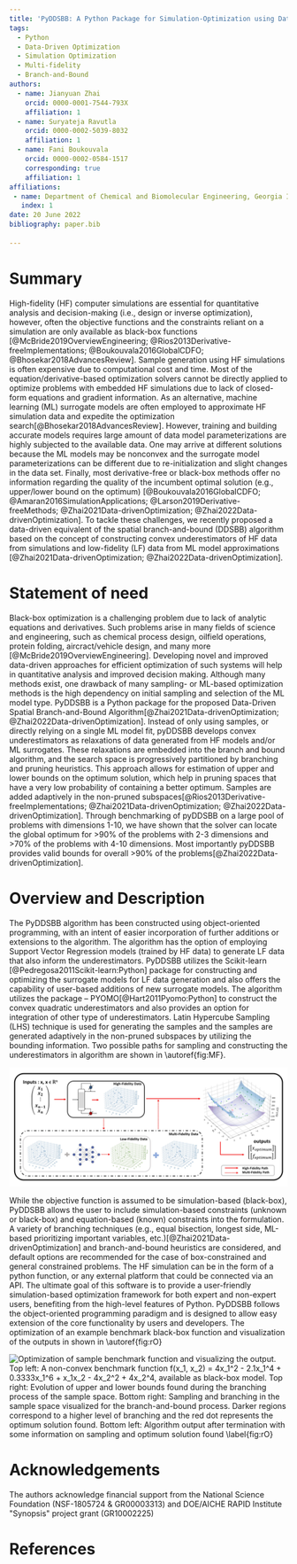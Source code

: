```yaml
---
title: 'PyDDSBB: A Python Package for Simulation-Optimization using Data-Driven Branch-and-Bound Techniques'
tags:
  - Python
  - Data-Driven Optimization
  - Simulation Optimization
  - Multi-fidelity
  - Branch-and-Bound
authors:
  - name: Jianyuan Zhai
    orcid: 0000-0001-7544-793X
    affiliation: 1
  - name: Suryateja Ravutla
    orcid: 0000-0002-5039-8032
    affiliation: 1
  - name: Fani Boukouvala
    orcid: 0000-0002-0584-1517
    corresponding: true
    affiliation: 1
affiliations:
 - name: Department of Chemical and Biomolecular Engineering, Georgia Institute of Technology, Atlanta, GA
   index: 1
date: 20 June 2022
bibliography: paper.bib

---
```


# Summary

High-fidelity (HF) computer simulations are essential for quantitative analysis and decision-making (i.e., design or inverse optimization), however, often the objective functions and the constraints reliant on a simulation are only available as black-box functions [@McBride2019OverviewEngineering; @Rios2013Derivative-freeImplementations; @Boukouvala2016GlobalCDFO; @Bhosekar2018AdvancesReview]. Sample generation using HF simulations is often expensive due to computational cost and time. Most of the equation/derivative-based optimization solvers cannot be directly applied to optimize problems with embedded HF simulations due to lack of closed-form equations and gradient information. As an alternative, machine learning (ML) surrogate models are often employed to approximate HF simulation data and expedite the optimization search[@Bhosekar2018AdvancesReview]. However, training and building accurate models requires large amount of data model parameterizations are highly subjected to the available data.  One may arrive at different solutions because the ML models may be nonconvex and the surrogate model parameterizations can be different due to re-initialization and slight changes in the data set. Finally, most derivative-free or black-box methods offer no information regarding the quality of the incumbent optimal solution (e.g., upper/lower bound on the optimum) [@Boukouvala2016GlobalCDFO; @Amaran2016SimulationApplications; @Larson2019Derivative-freeMethods; @Zhai2021Data-drivenOptimization; @Zhai2022Data-drivenOptimization]. To tackle these challenges, we recently proposed a data-driven equivalent of the spatial branch-and-bound (DDSBB) algorithm based on the concept of constructing convex underestimators of HF data from simulations and low-fidelity (LF) data from ML model approximations [@Zhai2021Data-drivenOptimization; @Zhai2022Data-drivenOptimization].

# Statement of need

Black-box optimization is a challenging problem due to lack of analytic equations and derivatives. Such problems arise in many fields of science and engineering, such as chemical process design, oilfield operations, protein folding, aircract/vehicle design, and many more [@McBride2019OverviewEngineering]. Developing novel and improved data-driven approaches for efficient optimization of such systems will help in quantitative analysis and improved decision making. Although many methods exist, one drawback of many sampling- or ML-based optimization methods is the high dependency on initial sampling and selection of the ML model type. PyDDSBB is a Python package for the proposed Data-Driven Spatial Branch-and-Bound Algorithm[@Zhai2021Data-drivenOptimization; @Zhai2022Data-drivenOptimization]. Instead of only using samples, or directly relying on a single ML model fit, pyDDSBB develops convex underestimators as relaxations of data generated from HF models and/or ML surrogates. These relaxations are embedded into the branch and bound algorithm, and the search space is progressively partitioned by branching and pruning heuristics. This approach allows for estimation of upper and lower bounds on the optimum solution, which help in pruning spaces that have a very low probability of containing a better optimum. Samples are added adaptively in the non-pruned subspaces[@Rios2013Derivative-freeImplementations; @Zhai2021Data-drivenOptimization; @Zhai2022Data-drivenOptimization]. Through benchmarking of pyDDSBB on a large pool of problems with dimensions 1-10, we have shown that the solver can locate the global optimum for >90% of the problems with 2-3 dimensions and >70% of the problems with 4-10 dimensions. Most importantly pyDDSBB provides valid bounds for overall >90% of the problems[@Zhai2022Data-drivenOptimization].

# Overview and Description

The PyDDSBB algorithm has been constructed using object-oriented programming, with an intent of easier incorporation of further additions or extensions to the algorithm. The algorithm has the option of employing Support Vector Regression models (trained by HF data) to generate LF data that also inform the underestimators. PyDDSBB utilizes the Scikit-learn [@Pedregosa2011Scikit-learn:Python] package for constructing and optimizing the surrogate models for LF data generation and also offers the capability of user-based additions of new surrogate models. The algorithm utilizes the package – PYOMO[@Hart2011Pyomo:Python] to construct the convex quadratic underestimators and also provides an option for integration of other type of underestimators. Latin Hypercube Sampling (LHS) technique is used for generating the samples and the samples are generated adaptively in the non-pruned subspaces by utilizing the bounding information. Two possible paths for sampling and constructing the underestimators in algorithm are shown in \autoref{fig:MF}.

![Overview of PyDDSBB sampling and understimator construction. Solid red line shows the HF path where only HF samples obtained from black-box simulation are used in constructing underestimators. Dotted red line shows the path for MF approach, in which HF samples are used to generete LF samples and, combined HF and LF samples are used to construct underestimators \label{fig:MF}](MF.jpg)

While the objective function is assumed to be simulation-based (black-box), PyDDSBB allows the user to include simulation-based constraints (unknown or black-box) and equation-based (known) constraints into the formulation. A variety of branching techniques (e.g., equal bisection, longest side, ML-based prioritizing important variables, etc.)[@Zhai2021Data-drivenOptimization] and branch-and-bound heuristics are considered, and default options are recommended for the case of box-constrained and general constrained problems. The HF simulation can be in the form of a python function, or any external platform that could be connected via an API. The ultimate goal of this software is to provide a user-friendly simulation-based optimization framework for both expert and non-expert users, benefiting from the high-level features of Python. PyDDSBB follows the object-oriented programming paradigm and is designed to allow easy extension of the core functionality by users and developers. The optimization of an example benchmark black-box function and visualization of the outputs in shown in \autoref{fig:rO}

![Optimization of sample benchmark function and visualizing the output. **Top left:** A non-convex benchmark function $f(x_1, x_2) = 4x_1^2 - 2.1x_1^4 + 0.3333x_1^6 + x_1x_2 - 4x_2^2 + 4x_2^4$, available as black-box model. **Top right:** Evolution of upper and lower bounds found during the branching process of the sample space. **Bottom right:** Sampling and branching in the sample space visualized for the branch-and-bound process. Darker regions correspond to a higher level of branching and the red dot represents the optimum solution found. **Bottom left:** Algorithm output after termination with some information on sampling and optimum solution found \label{fig:rO}](resultsOverview.jpg)

# Acknowledgements

The authors acknowledge financial support from the National Science Foundation (NSF-1805724 & GR00003313) and DOE/AICHE RAPID Institute "Synopsis" project grant (GR10002225)

# References
